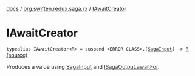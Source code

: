 [docs](../index.md) / [org.swiften.redux.saga.rx](index.md) / [IAwaitCreator](./-i-await-creator.md)

# IAwaitCreator

`typealias IAwaitCreator<R> = suspend <ERROR CLASS>.(`[`SagaInput`](../org.swiften.redux.saga.common/-saga-input/index.md)`) -> `[`R`](-i-await-creator.md#R) [(source)](https://github.com/protoman92/KotlinRedux/tree/master/common/common-rx-saga/src/main/kotlin/org/swiften/redux/saga/rx/AwaitEffect.kt#L16)

Produces a value using [SagaInput](../org.swiften.redux.saga.common/-saga-input/index.md) and [ISagaOutput.awaitFor](../org.swiften.redux.saga.common/-i-saga-output/await-for.md).

